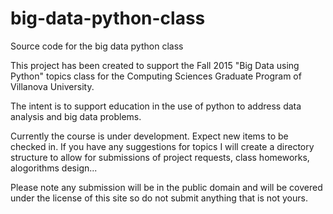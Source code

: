 # big-data-python-class
Source code for the big data python class

This project has been created to support the Fall 2015 "Big Data using Python"  topics class for the Computing Sciences Graduate Program of Villanova University.

The intent is to support education in the use of python to address data analysis and big data problems. 

Currently the course is under development.  Expect new items to be checked in.  If you have any suggestions for topics I will create a directory structure to allow for submissions of project requests, class homeworks, alogorithms design...

Please note any submission will be in the public domain and will be covered under the license of this site so do not submit anything that is not yours.
